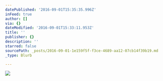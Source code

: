```yaml
---
datePublished: '2016-09-01T15:35:35.996Z'
inFeed: true
author: []
via: {}
dateModified: '2016-09-01T15:33:11.953Z'
title: ''
publisher: {}
description: ''
starred: false
sourcePath: _posts/2016-09-01-1e159f5f-f3ce-4689-aa12-07cb14f39b19.md
_type: Blurb

---
```

![](https://the-grid-user-content.s3-us-west-2.amazonaws.com/d52209fe-da60-4990-94ac-5de3b32f2c32.jpg)